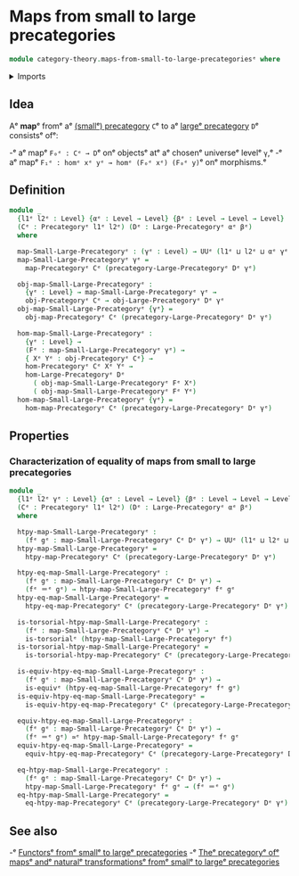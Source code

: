 # Maps from small to large precategories

```agda
module category-theory.maps-from-small-to-large-precategoriesᵉ where
```

<details><summary>Imports</summary>

```agda
open import category-theory.large-precategoriesᵉ
open import category-theory.maps-precategoriesᵉ
open import category-theory.precategoriesᵉ

open import foundation.equivalencesᵉ
open import foundation.identity-typesᵉ
open import foundation.torsorial-type-familiesᵉ
open import foundation.universe-levelsᵉ
```

</details>

## Idea

Aᵉ **map**ᵉ fromᵉ aᵉ [(smallᵉ) precategory](category-theory.precategories.mdᵉ) `C`ᵉ to
aᵉ [largeᵉ precategory](category-theory.large-precategories.mdᵉ) `D`ᵉ consistsᵉ ofᵉ:

-ᵉ aᵉ mapᵉ `F₀ᵉ : Cᵉ → D`ᵉ onᵉ objectsᵉ atᵉ aᵉ chosenᵉ universeᵉ levelᵉ `γ`,ᵉ
-ᵉ aᵉ mapᵉ `F₁ᵉ : homᵉ xᵉ yᵉ → homᵉ (F₀ᵉ xᵉ) (F₀ᵉ y)`ᵉ onᵉ morphisms.ᵉ

## Definition

```agda
module _
  {l1ᵉ l2ᵉ : Level} {αᵉ : Level → Level} {βᵉ : Level → Level → Level}
  (Cᵉ : Precategoryᵉ l1ᵉ l2ᵉ) (Dᵉ : Large-Precategoryᵉ αᵉ βᵉ)
  where

  map-Small-Large-Precategoryᵉ : (γᵉ : Level) → UUᵉ (l1ᵉ ⊔ l2ᵉ ⊔ αᵉ γᵉ ⊔ βᵉ γᵉ γᵉ)
  map-Small-Large-Precategoryᵉ γᵉ =
    map-Precategoryᵉ Cᵉ (precategory-Large-Precategoryᵉ Dᵉ γᵉ)

  obj-map-Small-Large-Precategoryᵉ :
    {γᵉ : Level} → map-Small-Large-Precategoryᵉ γᵉ →
    obj-Precategoryᵉ Cᵉ → obj-Large-Precategoryᵉ Dᵉ γᵉ
  obj-map-Small-Large-Precategoryᵉ {γᵉ} =
    obj-map-Precategoryᵉ Cᵉ (precategory-Large-Precategoryᵉ Dᵉ γᵉ)

  hom-map-Small-Large-Precategoryᵉ :
    {γᵉ : Level} →
    (Fᵉ : map-Small-Large-Precategoryᵉ γᵉ) →
    { Xᵉ Yᵉ : obj-Precategoryᵉ Cᵉ} →
    hom-Precategoryᵉ Cᵉ Xᵉ Yᵉ →
    hom-Large-Precategoryᵉ Dᵉ
      ( obj-map-Small-Large-Precategoryᵉ Fᵉ Xᵉ)
      ( obj-map-Small-Large-Precategoryᵉ Fᵉ Yᵉ)
  hom-map-Small-Large-Precategoryᵉ {γᵉ} =
    hom-map-Precategoryᵉ Cᵉ (precategory-Large-Precategoryᵉ Dᵉ γᵉ)
```

## Properties

### Characterization of equality of maps from small to large precategories

```agda
module _
  {l1ᵉ l2ᵉ γᵉ : Level} {αᵉ : Level → Level} {βᵉ : Level → Level → Level}
  (Cᵉ : Precategoryᵉ l1ᵉ l2ᵉ) (Dᵉ : Large-Precategoryᵉ αᵉ βᵉ)
  where

  htpy-map-Small-Large-Precategoryᵉ :
    (fᵉ gᵉ : map-Small-Large-Precategoryᵉ Cᵉ Dᵉ γᵉ) → UUᵉ (l1ᵉ ⊔ l2ᵉ ⊔ αᵉ γᵉ ⊔ βᵉ γᵉ γᵉ)
  htpy-map-Small-Large-Precategoryᵉ =
    htpy-map-Precategoryᵉ Cᵉ (precategory-Large-Precategoryᵉ Dᵉ γᵉ)

  htpy-eq-map-Small-Large-Precategoryᵉ :
    (fᵉ gᵉ : map-Small-Large-Precategoryᵉ Cᵉ Dᵉ γᵉ) →
    (fᵉ ＝ᵉ gᵉ) → htpy-map-Small-Large-Precategoryᵉ fᵉ gᵉ
  htpy-eq-map-Small-Large-Precategoryᵉ =
    htpy-eq-map-Precategoryᵉ Cᵉ (precategory-Large-Precategoryᵉ Dᵉ γᵉ)

  is-torsorial-htpy-map-Small-Large-Precategoryᵉ :
    (fᵉ : map-Small-Large-Precategoryᵉ Cᵉ Dᵉ γᵉ) →
    is-torsorialᵉ (htpy-map-Small-Large-Precategoryᵉ fᵉ)
  is-torsorial-htpy-map-Small-Large-Precategoryᵉ =
    is-torsorial-htpy-map-Precategoryᵉ Cᵉ (precategory-Large-Precategoryᵉ Dᵉ γᵉ)

  is-equiv-htpy-eq-map-Small-Large-Precategoryᵉ :
    (fᵉ gᵉ : map-Small-Large-Precategoryᵉ Cᵉ Dᵉ γᵉ) →
    is-equivᵉ (htpy-eq-map-Small-Large-Precategoryᵉ fᵉ gᵉ)
  is-equiv-htpy-eq-map-Small-Large-Precategoryᵉ =
    is-equiv-htpy-eq-map-Precategoryᵉ Cᵉ (precategory-Large-Precategoryᵉ Dᵉ γᵉ)

  equiv-htpy-eq-map-Small-Large-Precategoryᵉ :
    (fᵉ gᵉ : map-Small-Large-Precategoryᵉ Cᵉ Dᵉ γᵉ) →
    (fᵉ ＝ᵉ gᵉ) ≃ᵉ htpy-map-Small-Large-Precategoryᵉ fᵉ gᵉ
  equiv-htpy-eq-map-Small-Large-Precategoryᵉ =
    equiv-htpy-eq-map-Precategoryᵉ Cᵉ (precategory-Large-Precategoryᵉ Dᵉ γᵉ)

  eq-htpy-map-Small-Large-Precategoryᵉ :
    (fᵉ gᵉ : map-Small-Large-Precategoryᵉ Cᵉ Dᵉ γᵉ) →
    htpy-map-Small-Large-Precategoryᵉ fᵉ gᵉ → (fᵉ ＝ᵉ gᵉ)
  eq-htpy-map-Small-Large-Precategoryᵉ =
    eq-htpy-map-Precategoryᵉ Cᵉ (precategory-Large-Precategoryᵉ Dᵉ γᵉ)
```

## See also

-ᵉ [Functorsᵉ fromᵉ smallᵉ to largeᵉ precategories](category-theory.functors-from-small-to-large-precategories.mdᵉ)
-ᵉ [Theᵉ precategoryᵉ ofᵉ mapsᵉ andᵉ naturalᵉ transformationsᵉ fromᵉ smallᵉ to largeᵉ precategories](category-theory.precategory-of-maps-from-small-to-large-precategories.mdᵉ)